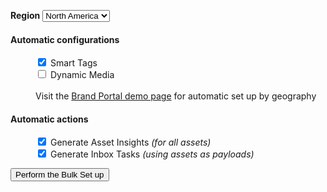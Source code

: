 <form method="get" action="/apps/demo-utils/instructions/bulk-setup.install.html">

<label for="region"><strong>Region</strong></label>
<select name="region">
    <option value="na" selected>North America</option>
    <option value="emea">EMEA</option>
    <option value="apac">APAC</option>
</select>

<dl>

<dt><h4>Automatic configurations</h4></dt>

<!--
<dd>
    <input type="checkbox" id="adobe-stock" name="adobe-stock" value="install" checked/>
    <label for="adobe-stock">Adobe Stock integration</label>
</dd>
-->

<dd>
    <input type="checkbox" id="smart-tags" name="smart-tags" value="install" checked/>
    <label for="smart-tags">Smart Tags</label>
</dd>

<!--
<dd>
    <input type="checkbox" id="adobe-asset-link" name="adobe-asset-link" value="install"/>
    <label for="adobe-asset-link">Adobe Asset Link <em>(requires <a  x-cq-linkchecker="skip"  href="/apps/demo-utils/instructions/adobe-asset-link.html">one-time Adobe Extension installation</a>)</em></label>
</dd>
-->

<dd>
    <input type="checkbox" id="dynamic-media-scene7" name="dynamic-media-scene7" value="install"/>
    <label for="dynamic-media-scene7">Dynamic Media</label>
</dd>

<dd>
    <br/>
    <label for="brand-portal">Visit the <a x-cq-linkchecker="skip" href="/apps/demo-utils/instructions/brand-portal.html">Brand Portal demo page</a> for automatic set up by geography</label>
</dd>

<dt><h4>Automatic actions</h4></dt>

<dd>
    <input type="checkbox" id="asset-insights" name="asset-insights" value="apply" checked/>
    <label for="asset-insights">Generate Asset Insights <em>(for all assets)</em></label>
</dd>

<dd>
    <input type="checkbox" id="inbox-tasks" name="inbox-tasks" value="apply" checked/>
    <label for="inbox-tasks">Generate Inbox Tasks <em>(using assets as payloads)</em></label>
</dd>

</dl>

<input type="submit" value="Perform the Bulk Set up" class="button"/>
</form>